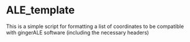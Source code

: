 # ALE_template

This is a simple script for formatting a list of coordinates to be compatible with gingerALE software (including the necessary headers)
